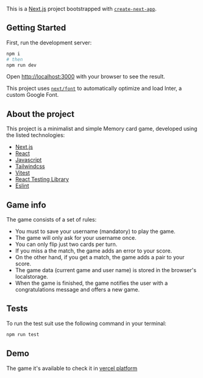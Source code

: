This is a [Next.js](https://nextjs.org/) project bootstrapped with [`create-next-app`](https://github.com/vercel/next.js/tree/canary/packages/create-next-app).

## Getting Started

First, run the development server:

```bash
npm i
# then
npm run dev
```

Open [http://localhost:3000](http://localhost:3000) with your browser to see the result.

This project uses [`next/font`](https://nextjs.org/docs/basic-features/font-optimization) to automatically optimize and load Inter, a custom Google Font.

## About the project

This project is a minimalist and simple Memory card game, developed using the listed technologies:

- [Next.js](https://nextjs.org/docs)
- [React](https://es.react.dev/)
- [Javascript](https://developer.mozilla.org/en-US/docs/Web/JavaScript)
- [Tailwindcss](https://tailwindcss.com/)
- [Vitest](https://vitest.dev/)
- [React Testing Library](https://testing-library.com/)
- [Eslint](https://eslint.org/)

## Game info

The game consists of a set of rules:

- You must to save your username (mandatory) to play the game.
- The game will only ask for your username once.
- You can only flip just two cards per turn.
- If you miss a the match, the game adds an error to your score.
- On the other hand, if you get a match, the game adds a pair to your score.
- The game data (current game and user name) is stored in the browser's localstorage.
- When the game is finished, the game notifies the user with a congratulations message and offers a new game.

## Tests

To run the test suit use the following command in your terminal:

```bash
npm run test
```
## Demo

The game it's available to check it in [vercel platform]()
